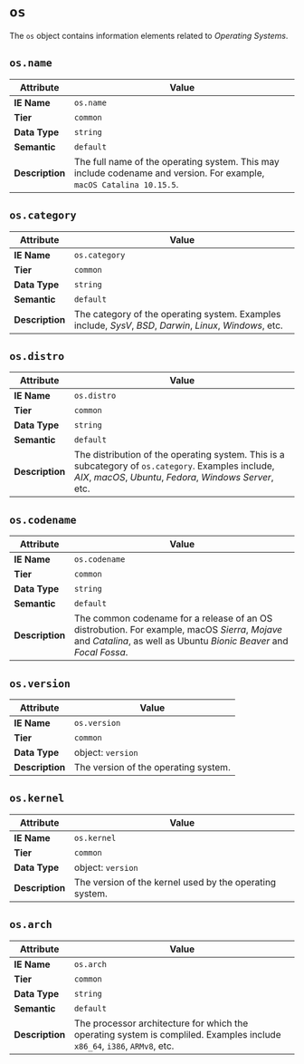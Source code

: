 # `os`

The `os` object contains information elements related to *Operating Systems*.

## `os.name`

Attribute | Value
--- | ---
**IE Name** | `os.name`
**Tier** | `common`
**Data Type** | `string`
**Semantic** | `default`
**Description** | The full name of the operating system. This may include codename and version. For example, `macOS Catalina 10.15.5`.

## `os.category`

Attribute | Value
--- | ---
**IE Name** | `os.category`
**Tier** | `common`
**Data Type** | `string`
**Semantic** | `default`
**Description** | The category of the operating system. Examples include, *SysV*, *BSD*, *Darwin*, *Linux*, *Windows*, etc.

## `os.distro`

Attribute | Value
--- | ---
**IE Name** | `os.distro`
**Tier** | `common`
**Data Type** | `string`
**Semantic** | `default`
**Description** | The distribution of the operating system. This is a subcategory of `os.category`. Examples include, *AIX*, *macOS*, *Ubuntu*, *Fedora*, *Windows Server*, etc.

## `os.codename`

Attribute | Value
--- | ---
**IE Name** | `os.codename`
**Tier** | `common`
**Data Type** | `string`
**Semantic** | `default`
**Description** | The common codename for a release of an OS distrobution. For example, macOS *Sierra*, *Mojave* and *Catalina*, as well as Ubuntu *Bionic Beaver* and *Focal Fossa*.

## `os.version`

Attribute | Value
--- | ---
**IE Name** | `os.version`
**Tier** | `common`
**Data Type** | object: `version`
**Description** | The version of the operating system.

## `os.kernel`

Attribute | Value
--- | ---
**IE Name** | `os.kernel`
**Tier** | `common`
**Data Type** | object: `version`
**Description** | The version of the kernel used by the operating system.

## `os.arch`

Attribute | Value
--- | ---
**IE Name** | `os.arch`
**Tier** | `common`
**Data Type** | `string`
**Semantic** | `default`
**Description** | The processor architecture for which the operating system is compliled. Examples include `x86_64`, `i386`, `ARMv8`, etc.
